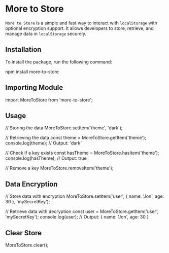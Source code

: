 # More to Store

`More to Store` is a simple and fast way to interact with `localStorage` with optional encryption support. It allows developers to store, retrieve, and manage data in `localStorage` securely.

## Installation

To install the package, run the following command:


npm install more-to-store

## Importing Module


import MoreToStore from 'more-to-store';

## Usage 

// Storing the data
MoreToStore.setItem('theme', 'dark');

// Retrieving the data
const theme = MoreToStore.getItem('theme');
console.log(theme); // Output: 'dark'

// Check if a key exists
const hasTheme = MoreToStore.hasItem('theme');
console.log(hasTheme); // Output: true

// Remove a key
MoreToStore.removeItem('theme');


## Data Encryption

// Store data with encryption
MoreToStore.setItem('user', { name: 'Jon', age: 30 }, 'mySecretKey');

// Retrieve data with decryption
const user = MoreToStore.getItem('user', 'mySecretKey');
console.log(user); // Output: { name: 'Jon', age: 30 }

## Clear Store
MoreToStore.clear();


